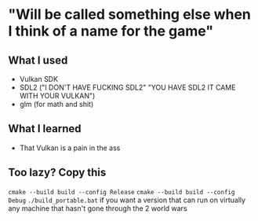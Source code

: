 # "Will be called something else when I think of a name for the game"

## What I used

- Vulkan SDK
- SDL2 ("I DON'T HAVE FUCKING SDL2" "YOU HAVE SDL2 IT CAME WITH YOUR VULKAN")
- glm (for math and shit)

## What I learned

- That Vulkan is a pain in the ass


## Too lazy? Copy this

`cmake --build build --config Release`
`cmake --build build --config Debug`
`./build_portable.bat` if you want a version that can run on virtually any machine that hasn't gone through the 2 world wars
